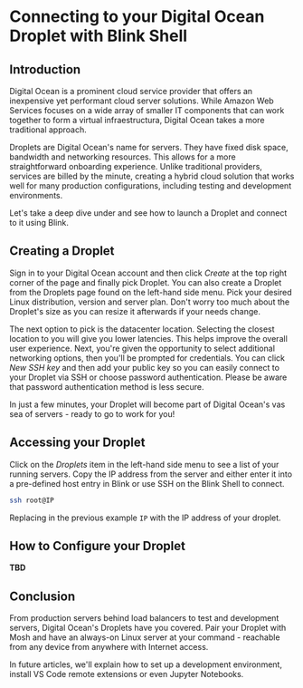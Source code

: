 # Connecting to your Digital Ocean Droplet with Blink Shell

## Introduction

Digital Ocean is a prominent cloud service provider that offers an inexpensive yet performant cloud server solutions. While Amazon Web Services focuses on a wide array of smaller IT components that can work together to form a virtual infraestructura, Digital Ocean takes a more traditional approach.

Droplets are Digital Ocean's name for servers. They have fixed disk space, bandwidth and networking resources. This allows for a more straightforward onboarding experience. Unlike traditional providers, services are billed by the minute, creating a hybrid cloud solution that works well for many production configurations, including testing and development environments.

Let's take a deep dive under and see how to launch a Droplet and connect to it using Blink.

## Creating a Droplet

Sign in to your Digital Ocean account and then click *Create* at the top right corner of the page and finally pick Droplet. You can also create a Droplet from the Droplets page found on the left-hand side menu. Pick your desired Linux distribution, version and server plan. Don't worry too much about the Droplet's size as you can resize it afterwards if your needs change.

The next option to pick is the datacenter location. Selecting the closest location to you will give you lower latencies. This helps improve the overall user experience. Next, you're given the opportunity to select additional networking options, then you'll be prompted for credentials. You can click *New SSH key* and then add your public key so you can easily connect to your Droplet via SSH or choose password authentication. Please be aware that password authentication method is less secure.

In just a few minutes, your Droplet will become part of Digital Ocean's vas sea of servers - ready to go to work for you!

## Accessing your Droplet

Click on the *Droplets* item in the left-hand side menu to see a list of your running servers. Copy the IP address from the server and either enter it into a pre-defined host entry in Blink or use SSH on the Blink Shell to connect.

```bash
ssh root@IP
```

Replacing in the previous example `IP` with the IP address of your droplet.

## How to Configure your Droplet

**TBD**

## Conclusion

From production servers behind load balancers to test and development servers, Digital Ocean's Droplets have you covered. Pair your Droplet with Mosh and have an always-on Linux server at your command - reachable from any device from anywhere with Internet access.

In future articles, we'll explain how to set up a development environment, install VS Code remote extensions or even Jupyter Notebooks.

